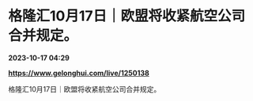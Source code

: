 # 格隆汇10月17日｜欧盟将收紧航空公司合并规定。

**2023-10-17 04:29**

**https://www.gelonghui.com/live/1250138**

格隆汇10月17日｜欧盟将收紧航空公司合并规定。